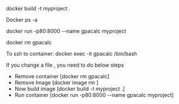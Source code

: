 docker build -t myproject .

Docker ps -a

docker run -p80:8000 --name gpacalc myproject

docker rm  gpacalc

To ssh to container: docker exec -it gpacalc /bin/bash

If you change a file , you need to do below steps

- Remove container [docker rm  gpacalc]
- Remove Image [docker image rm <IMAGE-ID>]
- Now build image [docker build -t myproject .]
- Run container [docker run -p80:8000 --name gpacalc myproject]

